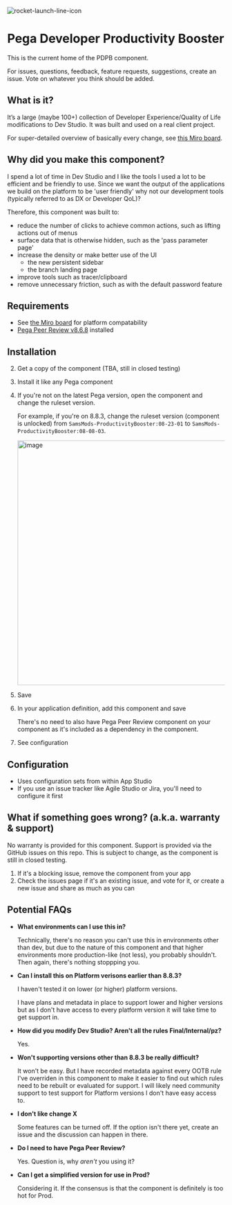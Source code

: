 ![rocket-launch-line-icon](https://github.com/sammich/PegaDeveloperProductivityBooster/assets/1682127/39f93eb8-25c1-4f2e-a525-d7b090dfb198)

# Pega Developer Productivity Booster

This is the current home of the PDPB component.

For issues, questions, feedback, feature requests, suggestions, create an issue. Vote on whatever you think should be added.

## What is it?

It’s a large (maybe 100+) collection of Developer Experience/Quality of Life modifications to Dev Studio. It was built and used on a real client project.

For super-detailed overview of basically every change, see [this Miro board](https://miro.com/app/board/uXjVNWQE6xU=/?share_link_id=474308154811).

## Why did you make this component?

I spend a lot of time in Dev Studio and I like the tools I used a lot to be efficient and be friendly to use. Since we want the output of the applications we build on the platform to be 'user friendly' why not our development tools (typically referred to as DX or Developer QoL)?

Therefore, this component was built to:

- reduce the number of clicks to achieve common actions, such as lifting actions out of menus
- surface data that is otherwise hidden, such as the 'pass parameter page'
- increase the density or make better use of the UI
  - the new persistent sidebar
  - the branch landing page
- improve tools such as tracer/clipboard
- remove unnecessary friction, such as with the default password feature

## Requirements

- See [the Miro board](https://miro.com/app/board/uXjVNWQE6xU=/?moveToWidget=3458764567999200990&cot=14) for platform compatability
- [Pega Peer Review v8.6.8](https://community.pega.com/marketplace/components/peer-review-component) installed

## Installation

2. Get a copy of the component (TBA, still in closed testing)
3. Install it like any Pega component
4. If you're not on the latest Pega version, open the component and change the ruleset version.

   For example, if you're on 8.8.3, change the ruleset version (component is unlocked) from `SamsMods-ProductivityBooster:08-23-01` to `SamsMods-ProductivityBooster:08-08-03`.
   
   <img width="565" alt="image" src="https://github.com/sammich/PegaDeveloperProductivityBooster/assets/1682127/052fd3d8-7fce-41f7-a43b-08ab13651cdf">
5. Save
6. In your application definition, add this component and save

   There's no need to also have Pega Peer Review component on your component as it's included as a dependency in the component.
   
8. See configuration

## Configuration

- Uses configuration sets from within App Studio
- If you use an issue tracker like Agile Studio or Jira, you'll need to configure it first

## What if something goes wrong? (a.k.a. warranty & support)

No warranty is provided for this component. Support is provided via the GitHub issues on this repo. This is subject to change, as the component is still in closed testing.

1. If it's a blocking issue, remove the component from your app
2. Check the issues page if it's an existing issue, and vote for it, or create a new issue and share as much as you can

## Potential FAQs

- **What environments can I use this in?**

  Technically, there's no reason you can't use this in environments other than dev, but due to the nature of this component
  and that higher environments more production-like (not less), you probably shouldn't. Then again, there's nothing stoppping
  you.

- **Can I install this on Platform verisons earlier than 8.8.3?**

  I haven't tested it on lower (or higher) platform versions.

  I have plans and metadata in place to support lower and higher versions but as I don't have access to every platform version
  it will take time to get support in.

- **How did you modify Dev Studio? Aren't all the rules Final/Internal/pz?**

  Yes.

- **Won't supporting versions other than 8.8.3 be really difficult?**

  It won't be easy. But I have recorded metadata against every OOTB rule I've overriden in this component to make it easier to
  find out which rules need to be rebuilt or evaluated for support. I will likely need community support to test support for
  Platform versions I don't have easy access to.

- **I don't like change X**

  Some features can be turned off. If the option isn't there yet, create an issue and the discussion can happen in there.

- **Do I need to have Pega Peer Review?**

  Yes. Question is, why *aren't* you using it?

- **Can I get a simplified version for use in Prod?**

  Considering it. If the consensus is that the component is definitely is too hot for Prod.
